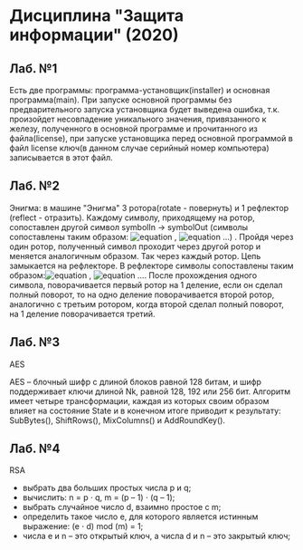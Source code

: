 # Дисциплина "Защита информации" (2020)

## Лаб. №1

Есть две программы: программа-установщик(installer) и основная программа(main). При запуске основной программы без предварительного запуска установщика будет выведена ошибка, т.к. произойдет несовпадение уникального значения, привязанного к железу, полученного в основной программе и прочитанного из файла(license), при запуске установщика перед основной программой в файл license ключ(в данном случае серийный номер компьютера) записывается в этот файл.

## Лаб. №2

Энигма: в машине "Энигма" 3 ротора(rotate - повернуть) и 1 рефлектор (reflect - отразить). Каждому символу, приходящему на ротор, сопоставлен другой символ symbolIn -> symbolOut (символы сопоставлены таким образом: ![equation](https://latex.codecogs.com/gif.latex?symbol_i&space;\Rightarrow&space;symbol_j) , ![equation](https://latex.codecogs.com/gif.latex?symbol_j&space;\Rightarrow&space;symbol_k) ...) . Пройдя через один ротор, полученный символ проходит через другой ротор и меняется аналогичным образом. Так через каждый ротор. Цепь замыкается на рефлекторе. В рефлекторе символы сопоставлены таким образом:![equation](https://latex.codecogs.com/gif.latex?symbol_i&space;\Rightarrow&space;symbol_j) , ![equation](https://latex.codecogs.com/gif.latex?symbol_j&space;\Rightarrow&space;symbol_i) .... После прохождения одного символа, поворачивается первый ротор на 1 деление, если он сделал полный поворот, то на одно деление поворачивается второй ротор, аналогично с третьим ротором, когда второй сделал полный поворот, на 1 деление поворачивается третий.

## Лаб. №3

AES

AES – блочный шифр с длиной блоков равной 128 битам, и шифр поддерживает ключи длиной Nk, равной 128, 192 или 256 бит. Алгоритм имеет четыре трансформации, каждая из которых своим образом влияет на состояние State и в конечном итоге приводит к результату: SubBytes(), ShiftRows(), MixColumns() и AddRoundKey().

## Лаб. №4

RSA


- выбрать два больших простых числа p и q;
- вычислить: n = p ⋅ q, m = (p – 1) ⋅ (q – 1);
- выбрать случайное число d, взаимно простое с m;
- определить такое число e, для которого является истинным выражение: (e ⋅ d) mod (m) = 1;
- числа e и n – это открытый ключ, а числа d и n – это закрытый ключ;


